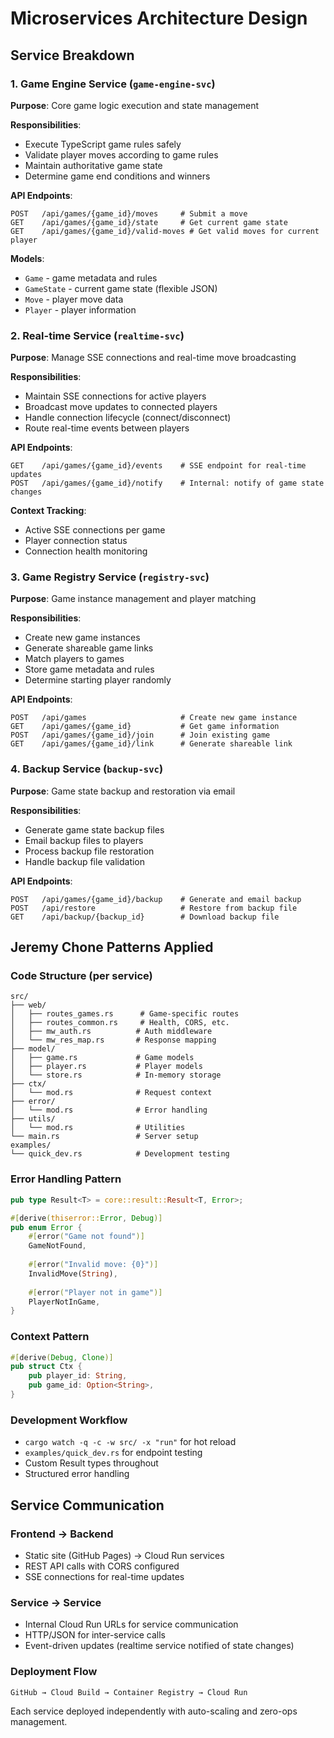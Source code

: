# Microservices Architecture Design

## Service Breakdown

### 1. Game Engine Service (`game-engine-svc`)
**Purpose**: Core game logic execution and state management

**Responsibilities**:
- Execute TypeScript game rules safely
- Validate player moves according to game rules
- Maintain authoritative game state
- Determine game end conditions and winners

**API Endpoints**:
```
POST   /api/games/{game_id}/moves     # Submit a move
GET    /api/games/{game_id}/state     # Get current game state
GET    /api/games/{game_id}/valid-moves # Get valid moves for current player
```

**Models**:
- `Game` - game metadata and rules
- `GameState` - current game state (flexible JSON)
- `Move` - player move data
- `Player` - player information

### 2. Real-time Service (`realtime-svc`)
**Purpose**: Manage SSE connections and real-time move broadcasting

**Responsibilities**:
- Maintain SSE connections for active players
- Broadcast move updates to connected players
- Handle connection lifecycle (connect/disconnect)
- Route real-time events between players

**API Endpoints**:
```
GET    /api/games/{game_id}/events    # SSE endpoint for real-time updates
POST   /api/games/{game_id}/notify    # Internal: notify of game state changes
```

**Context Tracking**:
- Active SSE connections per game
- Player connection status
- Connection health monitoring

### 3. Game Registry Service (`registry-svc`)
**Purpose**: Game instance management and player matching

**Responsibilities**:
- Create new game instances
- Generate shareable game links
- Match players to games
- Store game metadata and rules
- Determine starting player randomly

**API Endpoints**:
```
POST   /api/games                     # Create new game instance
GET    /api/games/{game_id}           # Get game information
POST   /api/games/{game_id}/join      # Join existing game
GET    /api/games/{game_id}/link      # Generate shareable link
```

### 4. Backup Service (`backup-svc`)
**Purpose**: Game state backup and restoration via email

**Responsibilities**:
- Generate game state backup files
- Email backup files to players
- Process backup file restoration
- Handle backup file validation

**API Endpoints**:
```
POST   /api/games/{game_id}/backup    # Generate and email backup
POST   /api/restore                   # Restore from backup file
GET    /api/backup/{backup_id}        # Download backup file
```

## Jeremy Chone Patterns Applied

### Code Structure (per service)
```
src/
├── web/
│   ├── routes_games.rs      # Game-specific routes
│   ├── routes_common.rs     # Health, CORS, etc.
│   ├── mw_auth.rs          # Auth middleware
│   └── mw_res_map.rs       # Response mapping
├── model/
│   ├── game.rs             # Game models
│   ├── player.rs           # Player models
│   └── store.rs            # In-memory storage
├── ctx/
│   └── mod.rs              # Request context
├── error/
│   └── mod.rs              # Error handling
├── utils/
│   └── mod.rs              # Utilities
└── main.rs                 # Server setup
examples/
└── quick_dev.rs            # Development testing
```

### Error Handling Pattern
```rust
pub type Result<T> = core::result::Result<T, Error>;

#[derive(thiserror::Error, Debug)]
pub enum Error {
    #[error("Game not found")]
    GameNotFound,
    
    #[error("Invalid move: {0}")]
    InvalidMove(String),
    
    #[error("Player not in game")]
    PlayerNotInGame,
}
```

### Context Pattern
```rust
#[derive(Debug, Clone)]
pub struct Ctx {
    pub player_id: String,
    pub game_id: Option<String>,
}
```

### Development Workflow
- `cargo watch -q -c -w src/ -x "run"` for hot reload
- `examples/quick_dev.rs` for endpoint testing
- Custom Result types throughout
- Structured error handling

## Service Communication

### Frontend → Backend
- Static site (GitHub Pages) → Cloud Run services
- REST API calls with CORS configured
- SSE connections for real-time updates

### Service → Service
- Internal Cloud Run URLs for service communication
- HTTP/JSON for inter-service calls
- Event-driven updates (realtime service notified of state changes)

### Deployment Flow
```
GitHub → Cloud Build → Container Registry → Cloud Run
```

Each service deployed independently with auto-scaling and zero-ops management.